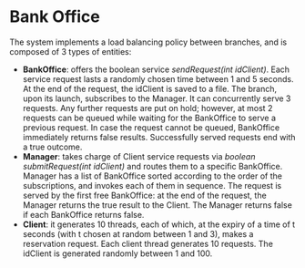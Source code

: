 # Bank Office
The system implements a load balancing policy between branches, and is composed of 3 types of entities:
* **BankOffice**: offers the boolean service *sendRequest(int idClient)*. Each service request lasts a randomly chosen time between 1 and 5 seconds. At the end of the request, the idClient is saved to a file. The branch, upon its launch, subscribes to the Manager. It can concurrently serve 3 requests. Any further requests are put on hold; however, at most 2 requests can be queued while waiting for the BankOffice to serve a previous request. In case the request cannot be queued, BankOffice immediately returns false results. Successfully served requests end with a true outcome.
* **Manager**: takes charge of Client service requests via *boolean submitRequest(int idClient)* and routes them to a specific BankOffice. Manager has a list of BankOffice sorted according to the order of the subscriptions, and invokes each of them in sequence. The request is served by the first free BankOffice: at the end of the request, the Manager returns the true result to the Client. The Manager returns false if each BankOffice returns false.
* **Client**:  it generates 10 threads, each of which, at the expiry of a time of t seconds (with t chosen at random between 1 and 3), makes a reservation request. Each client thread generates 10 requests. The idClient is generated randomly between 1 and 100.